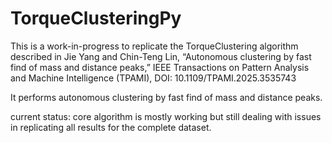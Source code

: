 # TorqueClusteringPy
This is a work-in-progress to replicate the TorqueClustering algorithm described in Jie Yang and Chin-Teng Lin, “Autonomous clustering by fast find of mass and distance peaks,” IEEE Transactions on Pattern Analysis and Machine Intelligence (TPAMI), DOI: 10.1109/TPAMI.2025.3535743

It performs autonomous clustering by fast find of mass and distance peaks.

current status: core algorithm is mostly working but still dealing with issues in replicating all results for the complete dataset.

